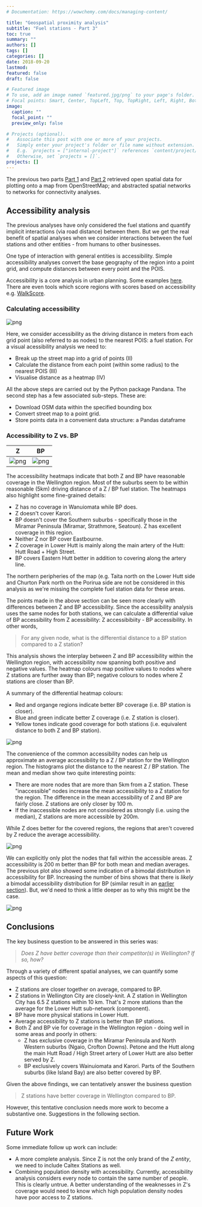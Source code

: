 ```yaml
---
# Documentation: https://wowchemy.com/docs/managing-content/

title: "Geospatial proximity analysis"
subtitle: "Fuel stations - Part 3"
toc: true
summary: ""
authors: []
tags: []
categories: []
date: 2018-09-20
lastmod: 
featured: false
draft: false

# Featured image
# To use, add an image named `featured.jpg/png` to your page's folder.
# Focal points: Smart, Center, TopLeft, Top, TopRight, Left, Right, BottomLeft, Bottom, BottomRight.
image:
  caption: ""
  focal_point: ""
  preview_only: false

# Projects (optional).
#   Associate this post with one or more of your projects.
#   Simply enter your project's folder or file name without extension.
#   E.g. `projects = ["internal-project"]` references `content/project/deep-learning/index.md`.
#   Otherwise, set `projects = []`.
projects: []
---
```


The previous two parts [Part 1](https://shriv.github.io/Fuel-Stations-Analysis-Part-1/) and [Part 2](https://shriv.github.io/Fuel-Stations-Analysis-Part-2/) retrieved open spatial data for plotting onto a map from OpenStreetMap; and abstracted spatial networks to networks for connectivity analyses.

## Accessibility analysis
The previous analyses have only considered the fuel stations and quantify implicit interactions (via road distance) between them. But we get the real benefit of spatial analyses when we consider interactions between the fuel stations and other entities - from humans to other businesses.

One type of interaction with general entities is accessibility. Simple accessibility analyses convert the base geography of the region into a point grid, and compute distances between every point and the POIS.

Accessibility is a core analysis in urban planning. Some examples [here](https://www.slideshare.net/DimkaG/transitaccess-27460698). There are even tools which score regions with scores based on accessibility
e.g. [WalkScore](https://www.walkscore.com/).

### Calculating accessibility
![png](accessibility-analysis-schematic.png)

Here, we consider accessibility as the driving distance in meters from each grid point (also referred to as nodes) to the nearest POIS: a fuel station. For a visual acessibility analysis we need to:
- Break up the street map into a grid of points (II)
- Calculate the distance from each point (within some radius) to the nearest POIS (III)
- Visualise distance as a heatmap (IV)

All the above steps are carried out by the Python package Pandana. The second step has a few associated sub-steps. These are:
- Download OSM data within the specified bounding box
- Convert street map to a point grid.
- Store points data in a convenient data structure: a Pandas dataframe

### Accessibility to Z vs. BP

| Z | BP 
| --- | --- 
|![png](Fuel_Stations_Analysis_64_0.png)|![png](Fuel_Stations_Analysis_65_0.png)


The accessibility heatmaps indicate that both Z and BP have reasonable coverage in the Wellington region. Most of the suburbs seem to be within reasonable (5km) driving distance of a Z / BP fuel station. The heatmaps also highlight some fine-grained details:
- Z has no coverage in Wanuiomata while BP does.
- Z doesn't cover Karori.
- BP doesn't cover the Southern suburbs - specifically those in the Miramar Peninsula (Miramar, Strathmore, Seatoun). Z has excellent coverage in this region.
- Neither Z nor BP cover Eastbourne.
- Z coverage in Lower Hutt is mainly along the main artery of the Hutt: Hutt Road + High Street.
- BP covers Eastern Hutt better in addition to covering along the artery line.

The northern peripheries of the map (e.g. Taita north on the Lower Hutt side and Churton Park north on the Porirua side are not be considered in this analysis as we're missing the complete fuel station data for these areas.

The points made in the above section can be seen more clearly with differences between Z and BP accessibility. Since the accessibility analysis uses the same nodes for both stations, we can calculate a differential value of BP accessibility from Z acessibility: Z accessibibiity - BP accessibility. In other words,
> For any given node, what is the differential distance to a BP station compared to a Z station?

This analysis shows the interplay between Z and BP accessibility within the Wellington region, with accessibility now spanning both positive and negative values. The heatmap colours map positive values to nodes where Z stations are further away than BP; negative colours to nodes where Z stations are closer than BP.

A summary of the differential heatmap colours:
- Red and organge regions indicate better BP coverage (i.e. BP station is closer).
- Blue and green indicate better Z coverage (i.e. Z station is closer).
- Yellow tones indicate good coverage for both stations (i.e. equivalent distance to both Z and BP station).

![png](Fuel_Stations_Analysis_67_0.png)

The convenience of the common accessibility nodes can help us approximate an average accessibility to a Z / BP station for the Wellington region. The histograms plot the distance to the nearest Z / BP station. The mean and median show two quite interesting points:
- There are more nodes that are more than 5km from a Z station. These "inaccessible" nodes increase the mean accessibility to a Z station for the region. The difference in the mean accessibility of Z and BP are fairly close.  Z stations are only closer by 100 m.
- If the inaccessible nodes are not considered as strongly (i.e. using the median), Z stations are more accessible by 200m.

While Z does better for the covered regions, the regions that aren't covered by Z reduce the average accessibility.  

![png](Fuel_Stations_Analysis_70_1.png)


We can explicitly only plot the nodes that fall within the accessible areas. Z accessibility is 200 m better than BP for both mean and median averages. The previous plot also showed some indication of a bimodal distribution in accessibility for BP. Increasing the number of bins shows that there is *likely* a bimodal accessibility distribution for BP (similar result in an [earlier section](#Competitor-Analysis)). But, we'd need to think a little deeper as to why this might be the case.

![png](Fuel_Stations_Analysis_72_0.png)


## Conclusions
The key business question to be answered in this series was:
> *Does Z have better coverage than their competitor(s) in Wellington? If so, how?*

Through a variety of different spatial analyses, we can quantify some aspects of this question:
- Z stations are closer together on average, compared to BP.
- Z stations in Wellington City are closely-knit. A Z station in Wellington City has 6.5 Z stations within 10 km. That's 2 more stations than the average for the Lower Hutt sub-network (component).    
- BP have more physical stations in Lower Hutt.
- Average accessibility to Z stations is better than BP stations.
- Both Z and BP vie for coverage in the Wellington region - doing well in some areas and poorly in others:
    - Z has exclusive coverage in the Miramar Peninsula and North Western suburbs (Ngaio, Crofton Downs). Petone and the Hutt along the main Hutt Road / High Street artery of Lower Hutt are also better served by Z.
    - BP exclusively covers Wainuiomata and Karori. Parts of the Southern suburbs (like Island Bay) are also better covered by BP.

Given the above findings, we can tentatively answer the business question
> Z stations have better coverage in Wellington compared to BP.

However, this tentative conclusion needs more work to become a substantive one. Suggestions in the following section.

## Future Work
Some immediate follow up work can include:
- A more complete analysis. Since Z is not the only brand of the *Z entity*, we need to include Caltex Stations as well.
- Combining population density with accessibility. Currently, accessibility analysis considers every node to contain the same number of people. This is clearly untrue. A better understanding of the weaknesses in Z's coverage would need to know which high population density nodes have poor access to Z stations.
